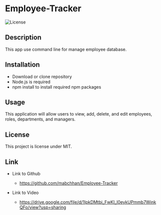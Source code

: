 # Employee-Tracker

![License](https://img.shields.io/badge/License-Apache_2.0-blue.svg)

## Description

This app use command line for manage employee database.

## Installation

- Download or clone repository
- Node.js is required
- npm install to install required npm packages

## Usage

This application will allow users to view, add, delete, and edit employees, roles, departments, and managers.

## License

This project is license under MIT.

## Link

- Link to Github

  - https://github.com/mabchhan/Employee-Tracker

- Link to Video

  - https://drive.google.com/file/d/1lpkDMtbi_FwKI_l0eykUPmmb7WinkQFo/view?usp=sharing
